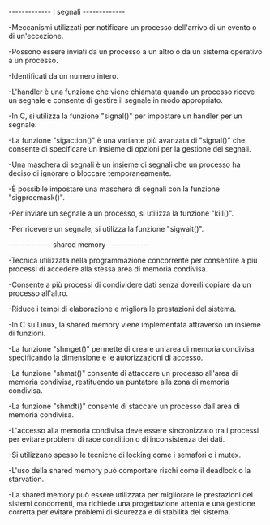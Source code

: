 ------------- I segnali -------------

-Meccanismi utilizzati per notificare un processo dell'arrivo di un evento o di un'eccezione.

-Possono essere inviati da un processo a un altro o da un sistema operativo a un processo.

-Identificati da un numero intero.

-L'handler è una funzione che viene chiamata quando un processo riceve un segnale e consente di gestire il segnale in modo appropriato.

-In C, si utilizza la funzione "signal()" per impostare un handler per un segnale.

-La funzione "sigaction()" è una variante più avanzata di "signal()" che consente di specificare un insieme di opzioni per la gestione dei segnali.

-Una maschera di segnali è un insieme di segnali che un processo ha deciso di ignorare o bloccare temporaneamente.

-È possibile impostare una maschera di segnali con la funzione "sigprocmask()".

-Per inviare un segnale a un processo, si utilizza la funzione "kill()".

-Per ricevere un segnale, si utilizza la funzione "sigwait()".


------------- shared memory -------------


-Tecnica utilizzata nella programmazione concorrente per consentire a più processi di accedere alla stessa area di memoria condivisa.

-Consente a più processi di condividere dati senza doverli copiare da un processo all'altro.

-Riduce i tempi di elaborazione e migliora le prestazioni del sistema.

-In C su Linux, la shared memory viene implementata attraverso un insieme di funzioni.

-La funzione "shmget()" permette di creare un'area di memoria condivisa specificando la dimensione e le autorizzazioni di accesso.

-La funzione "shmat()" consente di attaccare un processo all'area di memoria condivisa, restituendo un puntatore alla zona di memoria condivisa.

-La funzione "shmdt()" consente di staccare un processo dall'area di memoria condivisa.

-L'accesso alla memoria condivisa deve essere sincronizzato tra i processi per evitare problemi di race condition o di inconsistenza dei dati.

-Si utilizzano spesso le tecniche di locking come i semafori o i mutex.

-L'uso della shared memory può comportare rischi come il deadlock o la starvation.

-La shared memory può essere utilizzata per migliorare le prestazioni dei sistemi concorrenti, ma richiede una progettazione attenta e una gestione corretta per evitare problemi di sicurezza e di stabilità del sistema.
